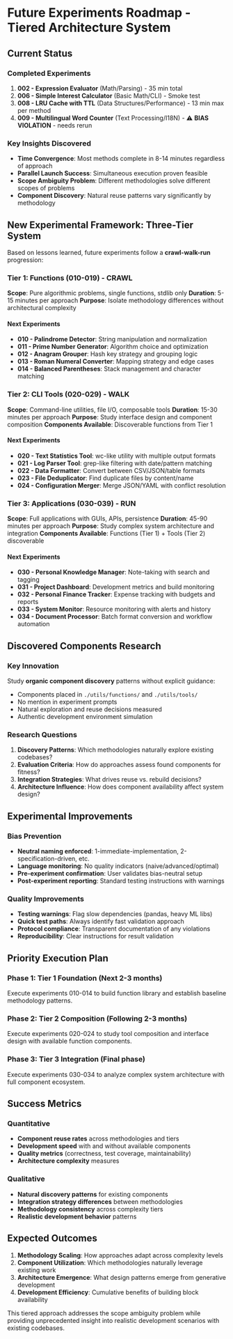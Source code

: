 # Future Experiments Roadmap - Tiered Architecture System

## Current Status

### Completed Experiments
1. **002 - Expression Evaluator** (Math/Parsing) - 35 min total
2. **006 - Simple Interest Calculator** (Basic Math/CLI) - Smoke test
3. **008 - LRU Cache with TTL** (Data Structures/Performance) - 13 min max per method
4. **009 - Multilingual Word Counter** (Text Processing/I18N) - ⚠️ **BIAS VIOLATION** - needs rerun

### Key Insights Discovered
- **Time Convergence**: Most methods complete in 8-14 minutes regardless of approach
- **Parallel Launch Success**: Simultaneous execution proven feasible
- **Scope Ambiguity Problem**: Different methodologies solve different scopes of problems
- **Component Discovery**: Natural reuse patterns vary significantly by methodology

## New Experimental Framework: Three-Tier System

Based on lessons learned, future experiments follow a **crawl-walk-run** progression:

### **Tier 1: Functions (010-019) - CRAWL**
**Scope**: Pure algorithmic problems, single functions, stdlib only
**Duration**: 5-15 minutes per approach
**Purpose**: Isolate methodology differences without architectural complexity

#### Next Experiments
- **010 - Palindrome Detector**: String manipulation and normalization
- **011 - Prime Number Generator**: Algorithm choice and optimization
- **012 - Anagram Grouper**: Hash key strategy and grouping logic
- **013 - Roman Numeral Converter**: Mapping strategy and edge cases
- **014 - Balanced Parentheses**: Stack management and character matching

### **Tier 2: CLI Tools (020-029) - WALK**
**Scope**: Command-line utilities, file I/O, composable tools
**Duration**: 15-30 minutes per approach
**Purpose**: Study interface design and component composition
**Components Available**: Discoverable functions from Tier 1

#### Next Experiments
- **020 - Text Statistics Tool**: wc-like utility with multiple output formats
- **021 - Log Parser Tool**: grep-like filtering with date/pattern matching
- **022 - Data Formatter**: Convert between CSV/JSON/table formats
- **023 - File Deduplicator**: Find duplicate files by content/name
- **024 - Configuration Merger**: Merge JSON/YAML with conflict resolution

### **Tier 3: Applications (030-039) - RUN**
**Scope**: Full applications with GUIs, APIs, persistence
**Duration**: 45-90 minutes per approach
**Purpose**: Study complex system architecture and integration
**Components Available**: Functions (Tier 1) + Tools (Tier 2) discoverable

#### Next Experiments
- **030 - Personal Knowledge Manager**: Note-taking with search and tagging
- **031 - Project Dashboard**: Development metrics and build monitoring
- **032 - Personal Finance Tracker**: Expense tracking with budgets and reports
- **033 - System Monitor**: Resource monitoring with alerts and history
- **034 - Document Processor**: Batch format conversion and workflow automation

## Discovered Components Research

### Key Innovation
Study **organic component discovery** patterns without explicit guidance:
- Components placed in `./utils/functions/` and `./utils/tools/`
- No mention in experiment prompts
- Natural exploration and reuse decisions measured
- Authentic development environment simulation

### Research Questions
1. **Discovery Patterns**: Which methodologies naturally explore existing codebases?
2. **Evaluation Criteria**: How do approaches assess found components for fitness?
3. **Integration Strategies**: What drives reuse vs. rebuild decisions?
4. **Architecture Influence**: How does component availability affect system design?

## Experimental Improvements

### Bias Prevention
- **Neutral naming enforced**: 1-immediate-implementation, 2-specification-driven, etc.
- **Language monitoring**: No quality indicators (naive/advanced/optimal)
- **Pre-experiment confirmation**: User validates bias-neutral setup
- **Post-experiment reporting**: Standard testing instructions with warnings

### Quality Improvements
- **Testing warnings**: Flag slow dependencies (pandas, heavy ML libs)
- **Quick test paths**: Always identify fast validation approach
- **Protocol compliance**: Transparent documentation of any violations
- **Reproducibility**: Clear instructions for result validation

## Priority Execution Plan

### Phase 1: Tier 1 Foundation (Next 2-3 months)
Execute experiments 010-014 to build function library and establish baseline methodology patterns.

### Phase 2: Tier 2 Composition (Following 2-3 months)
Execute experiments 020-024 to study tool composition and interface design with available function components.

### Phase 3: Tier 3 Integration (Final phase)
Execute experiments 030-034 to analyze complex system architecture with full component ecosystem.

## Success Metrics

### Quantitative
- **Component reuse rates** across methodologies and tiers
- **Development speed** with and without available components
- **Quality metrics** (correctness, test coverage, maintainability)
- **Architecture complexity** measures

### Qualitative
- **Natural discovery patterns** for existing components
- **Integration strategy differences** between methodologies
- **Methodology consistency** across complexity tiers
- **Realistic development behavior** patterns

## Expected Outcomes

1. **Methodology Scaling**: How approaches adapt across complexity levels
2. **Component Utilization**: Which methodologies naturally leverage existing work
3. **Architecture Emergence**: What design patterns emerge from generative development
4. **Development Efficiency**: Cumulative benefits of building block availability

This tiered approach addresses the scope ambiguity problem while providing unprecedented insight into realistic development scenarios with existing codebases.